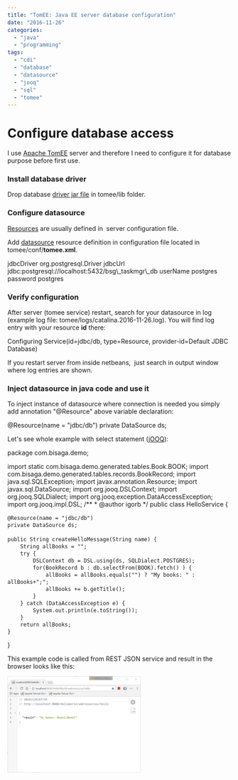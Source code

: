 ```yaml
---
title: "TomEE: Java EE server database configuration"
date: "2016-11-26"
categories: 
  - "java"
  - "programming"
tags: 
  - "cdi"
  - "database"
  - "datasource"
  - "jooq"
  - "sql"
  - "tomee"
---
```


# Configure database access

I use [Apache TomEE](http://tomee.apache.org/index.html) server and therefore I need to configure it for database purpose before first use.

### Install database driver

Drop database [driver jar file](https://jdbc.postgresql.org/download.html) in tomee/lib folder.

### Configure datasource

[Resources](http://tomee.apache.org/containers-and-resources.html) are usually defined in  server configuration file.

Add [datasource](http://tomee.apache.org/common-datasource-configurations.html) resource definition in configuration file located in  tomee/conf/**tomee.xml**.

<?xml version="1.0" encoding="UTF-8"?>
<tomee>  
  <Resource id="jdbc/db" type="javax.sql.DataSource">
    jdbcDriver org.postgresql.Driver
    jdbcUrl jdbc:postgresql://localhost:5432/bsg\_taskmgr\_db
    userName postgres
    password postgres
  </Resource>
</tomee>

### Verify configuration

After server (tomee service) restart, search for your datasource in log (example log file: tomee/logs/catalina.2016-11-26.log). You will find log entry with your resource **id** there:

Configuring Service(id=jdbc/db, type=Resource, provider-id=Default JDBC Database)

If you restart server from inside netbeans,  just search in output window where log entries are shown.

### Inject datasource in java code and use it

To inject instance of datasource where connection is needed you simply add annotation "@Resource" above variable declaration:

@Resource(name = "jdbc/db")
private DataSource ds;

Let's see whole example with select statement ([jOOQ](http://www.jooq.org/)):

package com.bisaga.demo;

import static com.bisaga.demo.generated.tables.Book.BOOK;
import com.bisaga.demo.generated.tables.records.BookRecord;
import java.sql.SQLException;
import javax.annotation.Resource;
import javax.sql.DataSource;
import org.jooq.DSLContext;
import org.jooq.SQLDialect;
import org.jooq.exception.DataAccessException;
import org.jooq.impl.DSL;
/\*\*
 \* @author igorb
 \*/
public class HelloService {

    @Resource(name = "jdbc/db")
    private DataSource ds;    

    public String createHelloMessage(String name) {
        String allBooks = "";
        try {
            DSLContext db = DSL.using(ds, SQLDialect.POSTGRES);
            for(BookRecord b : db.selectFrom(BOOK).fetch() ) {
                allBooks = allBooks.equals("") ? "My books: " : allBooks+";";
                allBooks += b.getTitle();
            }
        } catch (DataAccessException e) {
            System.out.println(e.toString());
        }
        return allBooks;
    }    
}

This example code is called from REST JSON service and result in the browser looks like this:

[![2016-11-26-16_38_26-localhost_8080_helloworld_webresources_hello](images/2016-11-26-16_38_26-localhost_8080_HelloWorld_webresources_hello-300x217.png)](http://bisaga.com/blog/wp-content/uploads/2016/11/2016-11-26-16_38_26-localhost_8080_HelloWorld_webresources_hello.png)
